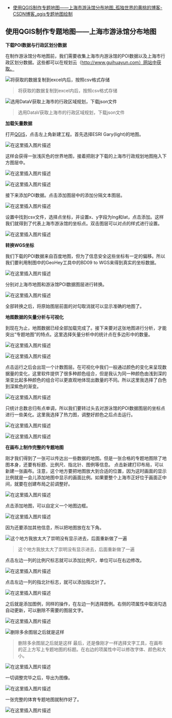 - [使用QGIS制作专题地图——上海市游泳馆分布地图_孤独世界的黄桃的博客-CSDN博客_qgis专题地图绘制](https://blog.csdn.net/jasmin0426/article/details/120523735)

## **使用QGIS制作专题地图——上海市游泳馆分布地图**

**下载POI数据与行政区划分数据**

在制作游泳馆分布地图前，我们需要收集上海市内游泳馆的POI数据以及上海市行政区划分数据。这些都可以在规划云（http://www.guihuayun.com）网站中获取。


![将获取的数据复制到excel内后，按照csv格式存储](https://img-blog.csdnimg.cn/5814f5ff726446a5a28a595189227536.png?x-oss-process=image/watermark,type_ZHJvaWRzYW5zZmFsbGJhY2s,shadow_50,text_Q1NETiBA5a2k54us5LiW55WM55qE6buE5qGD,size_20,color_FFFFFF,t_70,g_se,x_16#pic_center)

> 将获取的数据复制到excel内后，按照csv格式存储

![选用DataV获取上海市的行政区域规划，下载json文件](https://img-blog.csdnimg.cn/a7943228637c4af0810973cc7889f1b5.png?x-oss-process=image/watermark,type_ZHJvaWRzYW5zZmFsbGJhY2s,shadow_50,text_Q1NETiBA5a2k54us5LiW55WM55qE6buE5qGD,size_20,color_FFFFFF,t_70,g_se,x_16#pic_center)

> 选用DataV获取上海市的行政区域规划，下载json文件

**加载矢量数据**

打开[QGIS](https://so.csdn.net/so/search?q=QGIS&spm=1001.2101.3001.7020)，点击左上角新建工程。首先选择ESRI Gary(light)的地图。


![在这里插入图片描述](https://img-blog.csdnimg.cn/3c90e18ddf5b43eeae5ca73c508679f9.png?x-oss-process=image/watermark,type_ZHJvaWRzYW5zZmFsbGJhY2s,shadow_50,text_Q1NETiBA5a2k54us5LiW55WM55qE6buE5qGD,size_20,color_FFFFFF,t_70,g_se,x_16#pic_center)


这样会获得一张浅灰色的世界地图，接着把刚才下载的上海市行政规划地图拖入下方图层中。

![在这里插入图片描述](https://img-blog.csdnimg.cn/24f669b8f2554abda30302a0b937955b.png?x-oss-process=image/watermark,type_ZHJvaWRzYW5zZmFsbGJhY2s,shadow_50,text_Q1NETiBA5a2k54us5LiW55WM55qE6buE5qGD,size_20,color_FFFFFF,t_70,g_se,x_16#pic_center)



![在这里插入图片描述](https://img-blog.csdnimg.cn/a125ba13d4f34a94a8d5a84275a3c2cc.png?x-oss-process=image/watermark,type_ZHJvaWRzYW5zZmFsbGJhY2s,shadow_50,text_Q1NETiBA5a2k54us5LiW55WM55qE6buE5qGD,size_20,color_FFFFFF,t_70,g_se,x_16#pic_center)

接下来添加POI数据。点击添加图层中的添加分隔文本图层。


![在这里插入图片描述](https://img-blog.csdnimg.cn/6fbdfa9c38304a51a897fd040c4a5c09.png?x-oss-process=image/watermark,type_ZHJvaWRzYW5zZmFsbGJhY2s,shadow_50,text_Q1NETiBA5a2k54us5LiW55WM55qE6buE5qGD,size_20,color_FFFFFF,t_70,g_se,x_16#pic_center)

设置中找到csv文件，选择点坐标，并设置x、y字段为lng和lat，点击添加。这样我们就得到了代表上海市游泳馆的坐标点。双击图层可以对点的样式进行设置。

![在这里插入图片描述](https://img-blog.csdnimg.cn/4a33dbae82414780bdf3a696b5a133ec.png?x-oss-process=image/watermark,type_ZHJvaWRzYW5zZmFsbGJhY2s,shadow_50,text_Q1NETiBA5a2k54us5LiW55WM55qE6buE5qGD,size_20,color_FFFFFF,t_70,g_se,x_16#pic_center)

**转换WGS坐标**

我们下载的POI数据来自百度地图，但为了信息安全这些坐标有一定的偏移。所以我们要利用制图中的GeoHey工具中的BD09 to WGS来得到真实的坐标数据。


![在这里插入图片描述](https://img-blog.csdnimg.cn/79cbbb899f6b4ed999b8e1c21b01f2f9.png?x-oss-process=image/watermark,type_ZHJvaWRzYW5zZmFsbGJhY2s,shadow_50,text_Q1NETiBA5a2k54us5LiW55WM55qE6buE5qGD,size_20,color_FFFFFF,t_70,g_se,x_16#pic_center)


分别对上海市地图和游泳馆POI数据图层进行转换。

![在这里插入图片描述](https://img-blog.csdnimg.cn/8836df3ce8ad425c881504b57f10c0ae.png?x-oss-process=image/watermark,type_ZHJvaWRzYW5zZmFsbGJhY2s,shadow_50,text_Q1NETiBA5a2k54us5LiW55WM55qE6buE5qGD,size_20,color_FFFFFF,t_70,g_se,x_16#pic_center)

全部转换之后，将原始图层前面的对勾取消就可以显示准确的地图了。

**地图数据的矢量分析与可视化**

到现在为止，地图数据已经全部加载完成了。接下来要对这张地图进行分析，才能突出“专题地图”的特点。这里选择矢量分析中的统计点在多边形中的数量。

![在这里插入图片描述](https://img-blog.csdnimg.cn/c9f313b7ed8244bc95a4cf6989c94bd2.png?x-oss-process=image/watermark,type_ZHJvaWRzYW5zZmFsbGJhY2s,shadow_50,text_Q1NETiBA5a2k54us5LiW55WM55qE6buE5qGD,size_20,color_FFFFFF,t_70,g_se,x_16#pic_center)


![在这里插入图片描述](https://img-blog.csdnimg.cn/76b24bce89cb405384802f9fb19968cb.png?x-oss-process=image/watermark,type_ZHJvaWRzYW5zZmFsbGJhY2s,shadow_50,text_Q1NETiBA5a2k54us5LiW55WM55qE6buE5qGD,size_20,color_FFFFFF,t_70,g_se,x_16#pic_center)

点击运行之后会出现一个计数图层。在可视化中我们一般通过颜色的变化来呈现数据量的变化，这里软件提供了很多种颜色组合，但是我认为同一种颜色由浅到深的渐变比起多种颜色的组合可以更直观地体现出数量的不同。所以这里我选择了白色到深紫色的渐变。

![在这里插入图片描述](https://img-blog.csdnimg.cn/7b239f6447be45e5ae6c860d6a28a450.png?x-oss-process=image/watermark,type_ZHJvaWRzYW5zZmFsbGJhY2s,shadow_50,text_Q1NETiBA5a2k54us5LiW55WM55qE6buE5qGD,size_20,color_FFFFFF,t_70,g_se,x_16#pic_center)


只统计总数总归有点单调，所以我们要转过头去对游泳馆的POI数据图层的坐标点进行一些美化。这里我选择了热力图，调整好颜色之后点击运行。

![在这里插入图片描述](https://img-blog.csdnimg.cn/d4c3894b8cc44041aa8a1bdbfe4b53b3.png?x-oss-process=image/watermark,type_ZHJvaWRzYW5zZmFsbGJhY2s,shadow_50,text_Q1NETiBA5a2k54us5LiW55WM55qE6buE5qGD,size_20,color_FFFFFF,t_70,g_se,x_16#pic_center)

![在这里插入图片描述](https://img-blog.csdnimg.cn/7c35c41ce72f4610aebc887e94c0e513.png?x-oss-process=image/watermark,type_ZHJvaWRzYW5zZmFsbGJhY2s,shadow_50,text_Q1NETiBA5a2k54us5LiW55WM55qE6buE5qGD,size_20,color_FFFFFF,t_70,g_se,x_16#pic_center)

**在画布上制作完整的专题地图**

刚才我们得到了一张可以传达出一些数据的地图。但是一张合格的专题地图除了地图本身，还要有标题、比例尺、指北针、图例等信息。
点击新建打印布局，可以新建一张画布。注意，这个地方要把地图放大到合适的位置，因为这时画面的显示比例就是一会儿添加地图中显示的画面比例。如果要整个上海市正好位于画面正中间，就要在创建布局之前调整好。

![在这里插入图片描述](https://img-blog.csdnimg.cn/447db8698c7e432cbb2330c195891825.png?x-oss-process=image/watermark,type_ZHJvaWRzYW5zZmFsbGJhY2s,shadow_50,text_Q1NETiBA5a2k54us5LiW55WM55qE6buE5qGD,size_20,color_FFFFFF,t_70,g_se,x_16#pic_center)

点击添加地图，可以自定义一个地图边框。


![在这里插入图片描述](https://img-blog.csdnimg.cn/ff838242d1e5492c8b5d3705222384ca.png?x-oss-process=image/watermark,type_ZHJvaWRzYW5zZmFsbGJhY2s,shadow_50,text_Q1NETiBA5a2k54us5LiW55WM55qE6buE5qGD,size_20,color_FFFFFF,t_70,g_se,x_16#pic_center)


因为还要添加其他信息，所以把地图放在左下角。


![这个地方我放太大了崇明没有显示进去，后面重新做了一遍](https://img-blog.csdnimg.cn/fa5c12eba89f4bf79378d52c637ba931.png?x-oss-process=image/watermark,type_ZHJvaWRzYW5zZmFsbGJhY2s,shadow_50,text_Q1NETiBA5a2k54us5LiW55WM55qE6buE5qGD,size_20,color_FFFFFF,t_70,g_se,x_16#pic_center)

> 这个地方我放太大了崇明没有显示进去，后面重新做了一遍

点击左边一列的比例尺标志就可以添加比例尺，单位可以在右边修改。


![在这里插入图片描述](https://img-blog.csdnimg.cn/8f39ea8ef2d0429ba46c41f91ccefa98.png?x-oss-process=image/watermark,type_ZHJvaWRzYW5zZmFsbGJhY2s,shadow_50,text_Q1NETiBA5a2k54us5LiW55WM55qE6buE5qGD,size_20,color_FFFFFF,t_70,g_se,x_16#pic_center)


点击左边一列的指北针标志，就可以添加指北针了。

![在这里插入图片描述](https://img-blog.csdnimg.cn/a4cc400e71c742edb2237a03dd74d922.png?x-oss-process=image/watermark,type_ZHJvaWRzYW5zZmFsbGJhY2s,shadow_50,text_Q1NETiBA5a2k54us5LiW55WM55qE6buE5qGD,size_20,color_FFFFFF,t_70,g_se,x_16#pic_center)


之后就是添加图例，同样的操作，在左边一列选择图例。右侧的项属性中取消勾选自动更新，可以删除不需要的图层文字。

![在这里插入图片描述](https://img-blog.csdnimg.cn/1a03f0d149544d879a9b5fe4daf2cf6e.png?x-oss-process=image/watermark,type_ZHJvaWRzYW5zZmFsbGJhY2s,shadow_50,text_Q1NETiBA5a2k54us5LiW55WM55qE6buE5qGD,size_20,color_FFFFFF,t_70,g_se,x_16#pic_center)


![删除多余图层之后就是这样](https://img-blog.csdnimg.cn/ba8fa7ad0b10463090fa25c25b177b2e.png?x-oss-process=image/watermark,type_ZHJvaWRzYW5zZmFsbGJhY2s,shadow_50,text_Q1NETiBA5a2k54us5LiW55WM55qE6buE5qGD,size_20,color_FFFFFF,t_70,g_se,x_16#pic_center)

> 删除多余图层之后就是这样
> 最后，还是像刚才一样选择文字工具，在画布的正上方写上专题地图的标题。在右边的项属性中可以修改字体、颜色和大小。

![在这里插入图片描述](https://img-blog.csdnimg.cn/99fc4a27f4b44f48826f931654bdf3c3.png?x-oss-process=image/watermark,type_ZHJvaWRzYW5zZmFsbGJhY2s,shadow_50,text_Q1NETiBA5a2k54us5LiW55WM55qE6buE5qGD,size_20,color_FFFFFF,t_70,g_se,x_16#pic_center)

一切调整完毕之后，导出为图像。

![在这里插入图片描述](https://img-blog.csdnimg.cn/e031f1d612874471a4dde58ee0327d37.png?x-oss-process=image/watermark,type_ZHJvaWRzYW5zZmFsbGJhY2s,shadow_50,text_Q1NETiBA5a2k54us5LiW55WM55qE6buE5qGD,size_20,color_FFFFFF,t_70,g_se,x_16#pic_center)

一张完整的体育专题地图就制作好了。

![在这里插入图片描述](https://img-blog.csdnimg.cn/93aa46de2ee5446d977cafb1c7274ad0.png?x-oss-process=image/watermark,type_ZHJvaWRzYW5zZmFsbGJhY2s,shadow_50,text_Q1NETiBA5a2k54us5LiW55WM55qE6buE5qGD,size_20,color_FFFFFF,t_70,g_se,x_16#pic_center)